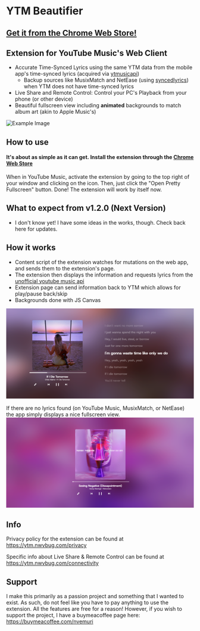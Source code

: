 # YTM Beautifier
## [Get it from the Chrome Web Store!](https://chromewebstore.google.com/detail/youtube-music-beautifier/mfgecbliilfimjghneojngcbificbdpa?hl=en)
## Extension for YouTube Music's Web Client

- Accurate Time-Synced Lyrics using the same YTM data from the mobile app's time-synced lyrics (acquired via [ytmusicapi](https://github.com/sigma67/ytmusicapi))
  - Backup sources like MusixMatch and NetEase (using [syncedlyrics](https://github.com/moehmeni/syncedlyrics)) when YTM does not have time-synced lyrics
- Live Share and Remote Control: Control your PC's Playback from your phone (or other device)
- Beautiful fullscreen view including **animated** backgrounds to match album art (akin to Apple Music's)
  
![Example Image](https://ytm.nwvbug.com/static/songchoices/dieforyou.png)

## How to use

#### It's about as simple as it can get. Install the extension through the [Chrome Web Store](https://chromewebstore.google.com/detail/youtube-music-beautifier/mfgecbliilfimjghneojngcbificbdpa?hl=en) 
When in YouTube Music, activate the extension by going to the top right of your window and clicking on the icon. Then, just click the "Open Pretty Fullscreen" button. Done! The extension will work by itself now. 

## What to expect from v1.2.0 (Next Version)
- I don't know yet! I have some ideas in the works, though. Check back here for updates.

## How it works

- Content script of the extension watches for mutations on the web app, and sends them to the extension's page.
- The extension then displays the information and requests lyrics from the [unofficial youtube music api](https://github.com/sigma67/ytmusicapi)
- Extension page can send information back to YTM which allows for play/pause back/skip
- Backgrounds done with JS Canvas

![Example Image](https://github.com/nwvbug/Better-YouTubeMusic/blob/main/examples/lyrics-ex-2.png?raw=true)

If there are no lyrics found (on YouTube Music, MusixMatch, or NetEase) the app simply displays a nice fullscreen view.
![Example Image](https://github.com/nwvbug/Better-YouTubeMusic/blob/main/examples/no-lyrics-ex.png?raw=true)


## Info
Privacy policy for the extension can be found at https://ytm.nwvbug.com/privacy

Specific info about Live Share & Remote Control can be found at https://ytm.nwvbug.com/connectivity

## Support
I make this primarily as a passion project and something that I wanted to exist. As such, do not feel like you have to pay anything to use the extension. All the features are free for a reason! However, if you wish to support the project, I have a buymeacoffee page here: https://buymeacoffee.com/nvemuri 
